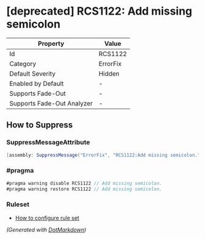 # \[deprecated\] RCS1122: Add missing semicolon

| Property                    | Value    |
| --------------------------- | -------- |
| Id                          | RCS1122  |
| Category                    | ErrorFix |
| Default Severity            | Hidden   |
| Enabled by Default          | \-       |
| Supports Fade\-Out          | \-       |
| Supports Fade\-Out Analyzer | \-       |

## How to Suppress

### SuppressMessageAttribute

```csharp
[assembly: SuppressMessage("ErrorFix", "RCS1122:Add missing semicolon.", Justification = "<Pending>")]
```

### \#pragma

```csharp
#pragma warning disable RCS1122 // Add missing semicolon.
#pragma warning restore RCS1122 // Add missing semicolon.
```

### Ruleset

* [How to configure rule set](../HowToConfigureAnalyzers.md)

*\(Generated with [DotMarkdown](http://github.com/JosefPihrt/DotMarkdown)\)*